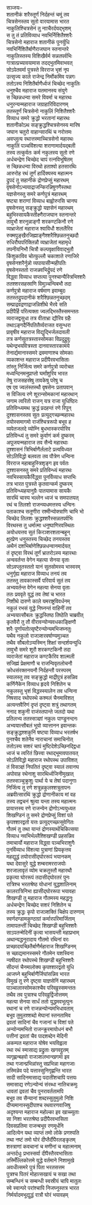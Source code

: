 सञ्जयः-   
शतानीकं शरैस्तूर्णं निर्दहन्तं चमूं तव  
चित्रसेनस्तव सुतो वारयामास भारत  
नाकुलिश्चित्रसेनं तु नााचैरर्दयद्भृशम्  
स तु तं प्रतिविव्याध नवभिर्निशितैश्शरैः  
चित्रसेनो महाराज शतानीकं पुनर्युधि  
नवभिर्निशितैर्बाणैराजघान स्तनान्तरे  
नाकुलिस्तस्य विशिखैर्वर्म सन्नतपर्वभिः  
गात्रात्प्रच्यावयामास तदद्भुतमिवाभवत्  
सोऽपेतवर्मा पुत्रस्ते विरराज भृशं नृप  
उत्सृज्य काले राजेन्द्र निर्मोकमिव पन्नगः  
ततोऽस्य निशितैर्बाणैर्ध्वजं चिच्छेद नाकुलिः  
धनुश्चैव महाराज यतमानस्य संयुगे  
स च्छिन्नधन्वा समरे विवर्मा च महारथः  
धनुरन्यन्महाराज जग्राहारिविदारणम्  
ततस्तूर्णं चित्रसेनो नाकुलिं निशितैश्शरैः  
विव्याध समरे क्रुद्धो भरतानां महारथः  
शतानीकोऽथ सङ्क्रुद्धश्चित्रसेनस्य मारिष  
जघान चतुरो वाहान्सारथिं च नरोत्तमः  
अवप्लुत्य रथात्तस्माच्चित्रसेनो महारथः  
नाकुलिं पञ्चविंशत्या शराणामार्दयद्बली  
तस्य तत्कुर्वतः कर्म नकुलस्य सुतो रणे  
अर्धचन्द्रेण चिच्छेद चापं रत्नविभूषितम्  
स च्छिन्नधन्वा विरथो हताश्वो हतसारथिः  
आरुरोह रथं तूर्णं हार्दिक्यस्य महात्मनः  
द्रुपदं तु सहानीकं द्रोणप्रेप्सुं महारथम्  
वृषसेनोऽभ्ययाद्राजन्किरन्निषुगणैस्तथा  
यज्ञसेनस्तु समरे कर्णपुत्रं महारथम्  
षष्ट्या शराणां विव्याध बाह्वोरुरसि चानघ  
वृषसेनस्तु सङ्क्रुद्धो यज्ञसेनं महारथम्  
बहुभिस्सायकैस्तीक्ष्णैराजघान स्तनान्तरे  
तावुभौ शरनुन्नाङ्गौ शरकण्टकिनौ रणे  
व्यभ्राजेतां महाराज श्वाविधौ शललैरिव  
रुक्मपुङ्खैरजिह्माङ्गैश्शरैश्छिन्नतनुच्छदौ  
रुधिरौघपरिक्लिन्नौ व्यभ्राजेतां महामृधे  
तपनीयनिभौ चित्रौ कल्पवृक्षाविवाद्भुतौ  
किंशुकाविव चोत्फुल्लौ चकाशाते रणाजिरे  
वृषसेनशरैर्नुन्नो व्यपायासीन्महीपतिः  
वृषसेनस्ततो राजन्नवभिर्द्रुपदं रणे  
विद्ध्वा विव्याध सप्तत्या पुनश्चान्यैस्त्रिभिश्शरैः   
ततश्शरसहस्राणि विमुञ्चन्विबभौ तदा  
कर्णपुत्रो महाराज वर्षमाण इवाम्बुदः  
ततस्तद्रुपदानीकं शरैश्छिन्नतनुच्छदम्  
सम्प्राद्रवद्रणाद्राजन्निशीथे भैरवे सति  
प्रदीपैर्हि परित्यक्ता ज्वलद्भिस्तैस्समन्ततः  
व्यराजद्वसुधा तत्र वीताभ्रा द्यौरिव ग्रहैः  
तथाऽङ्गदैर्निपतितैर्व्यराजत वसुन्धरा  
प्रावृषीव महाराज विद्युद्भिर्जलदावली  
तत्र कर्णसुतत्रस्तास्सोमका विप्रदुद्रुवुः  
यथेन्द्रभयवित्रस्ता दानवास्तारकामये  
तेनार्द्यमानास्समरे द्रवमाणाश्च सोमकाः  
व्यकाशन्त महाराज प्रदीपैरवभासिताः  
तांस्तु निर्जित्य समरे कर्णपुत्रो व्यरोचत  
मध्यन्दिनमनुप्राप्तो घर्मांशुरिव भारत  
तेषु राजसहस्रेषु तावकेषु परेषु च  
एष एव ज्वलंस्तस्थौ वृषसेनः प्रतापवान्   
स विजित्य रणे शूरान्सोमकानां महारथान्  
जगाम त्वरितो राजन् यत्र राजा युधिष्ठिरः  
प्रतिविन्ध्यमथ क्रुद्धं प्रदहन्तं रणे रिपून्  
दुश्शासनस्तव सुतः प्रत्युद्गच्छन्महारथः  
तयोस्समागमो राजंश्चित्ररूपो बभूव ह  
व्यपेतजलदे व्योम्नि बुधभास्करयोरिव  
प्रतिविन्ध्यं तु समरे कुर्वाणं कर्म दुष्करम्  
अपूजयन्महाराज तव सैन्ये महारथाः  
दुश्शासनं त्रिभिर्बाणैर्ललाटे प्रत्यविध्यत  
सोऽतिविद्धो बलवता तव पौत्रेण धन्विना  
विरराज महाबाहुस्त्रिशृङ्ग इव पर्वतः  
दुश्शासनस्तु समरे प्रतिविन्ध्यं महारथः  
नवभिस्सायकैर्विद्ध्वा पुनर्विव्याध सप्तभिः  
तत्र भारत पुत्रस्ते कृतवान्कर्म दुष्करम्  
प्रतिविन्ध्यहयानुग्रैः पातयामास सायकैः  
सारथिं चास्य भल्लेन ध्वजं च समपातयत्  
रथं च तिलशो राजन्व्यधमत्तस्य धन्विनः  
पताकाश्च सतूणीरा रश्मीन्योक्त्राणि चाभि भो  
चिच्छेद तिलशः क्रुद्धश्शरैस्सन्नतपर्वभिः  
विरथस्स तु धर्मात्मा धनुष्पाणिरवस्थितः  
अयोधयत्तव सुतं किरञ्शरशतान्बहून्  
क्षुरप्रेण धनुस्तस्य चिच्छेद तनयस्तव  
अथैनं दशभिर्बाणेश्छिन्नधन्वानमार्दयत्  
तं दृष्ट्वा विरथं तूर्णं भ्रातरोऽस्य महारथाः  
अन्ववर्तन्त वेगेन महत्या सेनया वृताः  
सोऽवप्लुतस्ततो यानं सुतसोमस्य भास्वरम्  
धनुर्गृह्य महाराज विव्याध तनयं तव  
ततस्तु तावकास्सर्वे परिवार्य सुतं तव  
अभ्यवर्तन्त वेगेन महत्या सेनया वृताः  
ततः प्रववृते युद्धं तव तेषां च भारत  
निशीथे दारुणे काले यमराष्ट्रविवर्धनम्   
नकुलं रभसं युद्धे निघ्नन्तं वाहिनीं तव  
अभ्ययात्सौबलः क्रुद्धस्तिष्ठ तिष्ठेति चाब्रवीत्  
कृतवैरौ तु तौ वीरावन्योन्यवधकाङ्क्षिणौ  
शरैः पूर्णायतोत्सृष्टैरन्योन्यमभिजघ्नतुः  
यथैव नकुलो राजञ्शरवर्षाण्यमुञ्चत  
तथैव सौबलोऽप्यस्मिन् शिक्षां सन्दर्शयन्युधि  
तावुभौ समरे शूरौ शरकण्टकिनौ तदा  
व्यराजेतां महाराज कण्टकैरिव शाल्मली  
सजिह्मं प्रेक्षमाणौ च राजन्विवृतलोचनौ  
क्रोधसंरक्तनयनौ निर्दहन्तौ परस्परम्  
स्यालस्तु तव सङ्क्रुद्धो माद्रीपुत्रं हसन्निव  
कर्णिनैकेन विव्याध हृदये निशितेन च  
नकुलस्तु भृशं विद्धस्स्यालेन तव धन्विना  
निषसाद रथोपस्थे कश्मलं चैनमाविशत्  
अत्यन्तवैरिणं दृप्तं दृष्ट्वा शत्रुं तथागतम्  
ननाद शकुनी राजंस्तपान्ते जलदो यथा  
प्रतिलभ्य ततस्सञ्ज्ञां नकुलः पाण्डुनन्दनः  
अभ्ययात्सौबलं भूयो व्यात्तानन इवान्तकः  
सङ्क्रुद्धश्शकुनिं षष्ट्या विव्याध भरतर्षभ  
पुनश्चैव शतेनैव नाराचानां समाचिनोत्  
ततोऽस्य सशरं चापं मुष्टिदेशेऽच्छिनद्द्विधा  
ध्वजं च त्वरितं छित्त्वा रथाद्भूमावपातयत्  
सोऽतिविद्धो महाराज रथोपस्थ उपाविशत्  
तं विसञ्ज्ञं निपतितं दृष्ट्वा स्यालं तवानघ  
अपोवाह रथेनाशु सारथिर्ध्वजिनीमुखात्  
ततस्सञ्चुक्रुशुः पार्था ये च तेषां पदानुगाः  
निर्जित्य तु रणे शत्रून्नकुलश्शत्रुतापनः  
अब्रवीत्सारथिं क्रुद्धो द्रोणानीकाय मां वह  
तस्य तद्वचनं श्रुत्वा यन्ता तस्य महात्मनः  
प्रायात्तस्य रणे राजन्येन द्रोणोऽभ्ययुध्यत  
शिखण्डिनं तु समरे द्रोणप्रेप्सुं विशां पते  
कृपश्शारद्वतो यत्तः प्रत्युद्गच्छत्सुवेगितः  
गौतमं तु तथा यान्तं द्रोणस्यार्थचिकित्सया  
विव्याध नवभिर्भल्लैश्शिखण्डी प्रहसन्निव  
तमाचार्यो महाराज विद्ध्वा पञ्चभिराशुगैः  
पुनर्विव्याध विंशत्या पुत्राणां प्रियकृत्तव  
महद्युद्धं तयोरासीद्घोररूपं भयानकम्  
यथा देवासुरे युद्धे शम्बरामरराजयोः  
शरजालावृतं व्योम चक्रतुस्तौ महारथौ  
प्रकृत्या घोररूपं तदासीद्घोरतरं पुनः  
रात्रिश्च भरतश्रेष्ठ योधानां युद्धशालिनाम्  
कालरात्रिनिभा ह्यासीद्घोररूपा भयावहा  
शिखण्डी तु महाराज गौतमस्य महद्धनुः  
अर्धचन्द्रेण चिच्छेद सशरं निशितेन च  
तस्य क्रुद्धः कृपो राजञ्शक्तिं चिक्षेप दारुणाम्  
स्वर्णदण्डामकुण्ठाग्रां कर्मारपरिमार्जिताम्  
तामापतन्तीं चिच्छेद शिखण्डी बहुभिश्शरैः  
साऽपतन्मेदिनीं कृत्वा भासयन्ती महाप्रभाम्  
अथान्यद्धनुरादाय गौतमो रथिनां वरः  
प्राच्छादयच्छितैर्बाणैर्महाराज शिखण्डिनम्  
स च्छाद्यमानस्समरे गौतमेन यशस्विना  
न्यषीदत रथोपस्थे शिखण्डी बहुभिश्शरैः  
सीदन्तं चैनमालोक्य कृपश्शारद्वतो युधि  
आजघ्ने बहुभिर्बाणैर्जिघांसन्निव भारत  
विमुखं तु रणे दृष्ट्वा याज्ञसेनिं महारथम्  
पाञ्चालास्सोमकाश्चैव परिवव्रुस्समन्ततः  
तथैव तव पुत्राश्च परिवव्रुर्द्विजोत्तमम्  
महत्या सेनया सार्धं ततो युद्धमवभूत्पुनः  
रथानां च रणे राजन्नन्योन्यमभिधावताम्  
बभूव तुमुलश्शब्दो मेघानां स्तनतामिव  
द्रवतां सादिनां चैव गजानां च विशां पते  
अन्योन्यमभितो राजन्क्रूरमायोधनं बभौ  
पत्तीनां द्रवतां चैव पादशब्देन मेदिनी  
अकम्पत महाराज योषेव भयविह्वला  
रथा रथं स्मासाद्य प्रद्रुताः खगवद्द्रुतम्  
व्यगृह्णन्बहवो राजञ्शलभान्खगमा इव  
तथा गजान्प्रभिन्नांस्तु सप्रभिन्ना महागजाः  
तस्मिन्नेव पदे यत्तास्सुनिगृह्णन्ति भारत  
सादी सादिनमासाद्य पदातींशचापि पत्तयः  
समासाद्य रणेऽन्योन्यं संरब्धा नातिचक्रमुः  
धावतां द्रवतां चैव पुनरावर्ततामपि  
बभूव तव सैन्यानां शब्दस्सुतुमुलो निशि  
दीप्यमानास्सुदीपाश्च रथवारणवाजिषु  
अदृश्यन्त महाराज महोल्का इव खाच्च्युताः  
सा निशा भरतश्रेष्ठ प्रदीपैरवभासिता  
दिवसप्रतिमा राजन्बभूव रणमूर्धनि  
आदित्येन यथा व्याप्तं तमो लोके प्रणश्यति  
तथा नष्टं तमो घोरं दीप्तैर्दीपैरलङ्कृतम्  
शस्त्राणां कवचानां च मणीनां च महात्मनाम्  
अन्तर्दधुः प्रभास्सर्वा दीपैस्तैरवभासिताः  
तस्मिँल्लिकोत्तमे युद्धे वर्तमाने निशामुखे  
अवधीत्समरे पुत्रं पिता भरतसत्तम  
पुत्रश्च पितरं मोहात्सखायं च सखा तथा  
सम्बन्धिनं च सम्बन्धी स्वस्रीयं चापि मातुलः  
स्वे स्वान्परे परांश्चापि निजघ्नुस्तत्र भारत  
निर्मर्यादमभूद्युद्धं रात्रौ घोरं भयावहम्  
